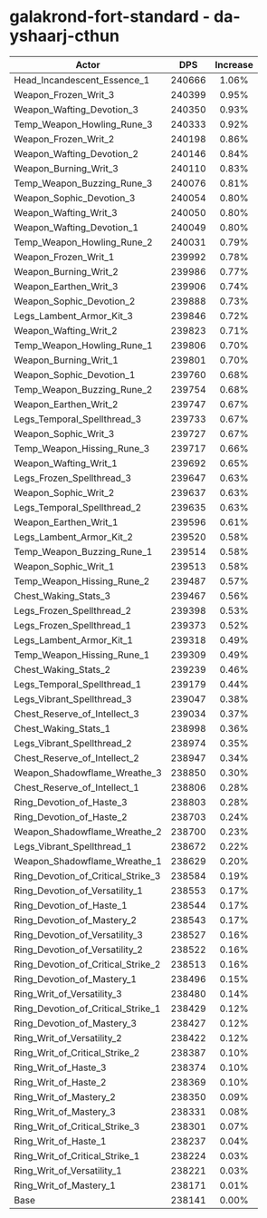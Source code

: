 # galakrond-fort-standard - da-yshaarj-cthun
| Actor | DPS | Increase |
|---|:---:|:---:|
|Head_Incandescent_Essence_1|240666|1.06%|
|Weapon_Frozen_Writ_3|240399|0.95%|
|Weapon_Wafting_Devotion_3|240350|0.93%|
|Temp_Weapon_Howling_Rune_3|240333|0.92%|
|Weapon_Frozen_Writ_2|240198|0.86%|
|Weapon_Wafting_Devotion_2|240146|0.84%|
|Weapon_Burning_Writ_3|240110|0.83%|
|Temp_Weapon_Buzzing_Rune_3|240076|0.81%|
|Weapon_Sophic_Devotion_3|240054|0.80%|
|Weapon_Wafting_Writ_3|240050|0.80%|
|Weapon_Wafting_Devotion_1|240049|0.80%|
|Temp_Weapon_Howling_Rune_2|240031|0.79%|
|Weapon_Frozen_Writ_1|239992|0.78%|
|Weapon_Burning_Writ_2|239986|0.77%|
|Weapon_Earthen_Writ_3|239906|0.74%|
|Weapon_Sophic_Devotion_2|239888|0.73%|
|Legs_Lambent_Armor_Kit_3|239846|0.72%|
|Weapon_Wafting_Writ_2|239823|0.71%|
|Temp_Weapon_Howling_Rune_1|239806|0.70%|
|Weapon_Burning_Writ_1|239801|0.70%|
|Weapon_Sophic_Devotion_1|239760|0.68%|
|Temp_Weapon_Buzzing_Rune_2|239754|0.68%|
|Weapon_Earthen_Writ_2|239747|0.67%|
|Legs_Temporal_Spellthread_3|239733|0.67%|
|Weapon_Sophic_Writ_3|239727|0.67%|
|Temp_Weapon_Hissing_Rune_3|239717|0.66%|
|Weapon_Wafting_Writ_1|239692|0.65%|
|Legs_Frozen_Spellthread_3|239647|0.63%|
|Weapon_Sophic_Writ_2|239637|0.63%|
|Legs_Temporal_Spellthread_2|239635|0.63%|
|Weapon_Earthen_Writ_1|239596|0.61%|
|Legs_Lambent_Armor_Kit_2|239520|0.58%|
|Temp_Weapon_Buzzing_Rune_1|239514|0.58%|
|Weapon_Sophic_Writ_1|239513|0.58%|
|Temp_Weapon_Hissing_Rune_2|239487|0.57%|
|Chest_Waking_Stats_3|239467|0.56%|
|Legs_Frozen_Spellthread_2|239398|0.53%|
|Legs_Frozen_Spellthread_1|239373|0.52%|
|Legs_Lambent_Armor_Kit_1|239318|0.49%|
|Temp_Weapon_Hissing_Rune_1|239309|0.49%|
|Chest_Waking_Stats_2|239239|0.46%|
|Legs_Temporal_Spellthread_1|239179|0.44%|
|Legs_Vibrant_Spellthread_3|239047|0.38%|
|Chest_Reserve_of_Intellect_3|239034|0.37%|
|Chest_Waking_Stats_1|238998|0.36%|
|Legs_Vibrant_Spellthread_2|238974|0.35%|
|Chest_Reserve_of_Intellect_2|238947|0.34%|
|Weapon_Shadowflame_Wreathe_3|238850|0.30%|
|Chest_Reserve_of_Intellect_1|238806|0.28%|
|Ring_Devotion_of_Haste_3|238803|0.28%|
|Ring_Devotion_of_Haste_2|238703|0.24%|
|Weapon_Shadowflame_Wreathe_2|238700|0.23%|
|Legs_Vibrant_Spellthread_1|238672|0.22%|
|Weapon_Shadowflame_Wreathe_1|238629|0.20%|
|Ring_Devotion_of_Critical_Strike_3|238584|0.19%|
|Ring_Devotion_of_Versatility_1|238553|0.17%|
|Ring_Devotion_of_Haste_1|238544|0.17%|
|Ring_Devotion_of_Mastery_2|238543|0.17%|
|Ring_Devotion_of_Versatility_3|238527|0.16%|
|Ring_Devotion_of_Versatility_2|238522|0.16%|
|Ring_Devotion_of_Critical_Strike_2|238513|0.16%|
|Ring_Devotion_of_Mastery_1|238496|0.15%|
|Ring_Writ_of_Versatility_3|238480|0.14%|
|Ring_Devotion_of_Critical_Strike_1|238429|0.12%|
|Ring_Devotion_of_Mastery_3|238427|0.12%|
|Ring_Writ_of_Versatility_2|238422|0.12%|
|Ring_Writ_of_Critical_Strike_2|238387|0.10%|
|Ring_Writ_of_Haste_3|238374|0.10%|
|Ring_Writ_of_Haste_2|238369|0.10%|
|Ring_Writ_of_Mastery_2|238350|0.09%|
|Ring_Writ_of_Mastery_3|238331|0.08%|
|Ring_Writ_of_Critical_Strike_3|238301|0.07%|
|Ring_Writ_of_Haste_1|238237|0.04%|
|Ring_Writ_of_Critical_Strike_1|238224|0.03%|
|Ring_Writ_of_Versatility_1|238221|0.03%|
|Ring_Writ_of_Mastery_1|238171|0.01%|
|Base|238141|0.00%|
